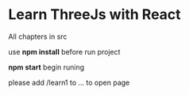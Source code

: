 # Learn ThreeJs with React
All chapters in src<br>

use **npm install** before run project<br>

**npm start** begin runing<br>

please add /learn1 to ... to open page
